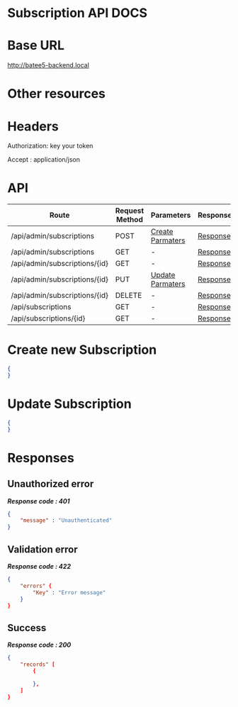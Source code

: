 # Subscription API DOCS

# Base URL
http://batee5-backend.local

# Other resources 

 
# Headers

Authorization: key your token

Accept : application/json

# API 

| Route                        | Request Method | Parameters | Response  |
| -----------                  | -----------    |----------- |---------- |
| /api/admin/subscriptions            | POST           |  [Create Parmaters](#Create)|[Response](#Response)|
| /api/admin/subscriptions | GET           |-|  [Response](#Response)         |
|/api/admin/subscriptions/{id}         | GET           |  - |  [Response](#Response)         |
|/api/admin/subscriptions/{id}        |PUT           |  [Update Parmaters](#Update)|[Response](#Response)     |
|/api/admin/subscriptions/{id}        |DELETE           |  -|[Response](#Response)| 
|/api/subscriptions        |GET           |-| [Response](#Response)|
|/api/subscriptions/{id}        |GET           |-|[Response](#Response)|


# <a name="Create"> </a> Create new Subscription 

```json
{
} 
```

# <a name="Update"> </a> Update Subscription

```json
{
} 
```
# <a name="Response"> </a> Responses 

## Unauthorized error

__*Response code : 401*__
```json 
{
    "message" : "Unauthenticated"
}
```

## Validation error 
__*Response code : 422*__

```json 
{
    "errors" {
        "Key" : "Error message"
    }
}
```
## Success  
__*Response code : 200*__
```json 
{
    "records" [
        {

        },
    ]
}
```

